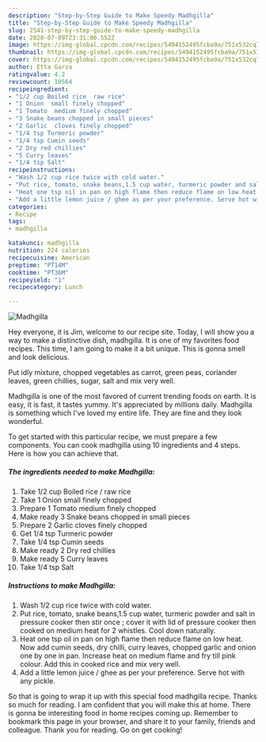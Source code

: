 ```yaml
---
description: "Step-by-Step Guide to Make Speedy Madhgilla"
title: "Step-by-Step Guide to Make Speedy Madhgilla"
slug: 2541-step-by-step-guide-to-make-speedy-madhgilla
date: 2020-07-09T23:31:00.552Z
image: https://img-global.cpcdn.com/recipes/5494152495fcba9a/751x532cq70/madhgilla-recipe-main-photo.jpg
thumbnail: https://img-global.cpcdn.com/recipes/5494152495fcba9a/751x532cq70/madhgilla-recipe-main-photo.jpg
cover: https://img-global.cpcdn.com/recipes/5494152495fcba9a/751x532cq70/madhgilla-recipe-main-photo.jpg
author: Etta Garza
ratingvalue: 4.2
reviewcount: 10564
recipeingredient:
- "1/2 cup Boiled rice  raw rice"
- "1 Onion  small finely chopped"
- "1 Tomato  medium finely chopped"
- "3 Snake beans chopped in small pieces"
- "2 Garlic  cloves finely chopped"
- "1/4 tsp Turmeric powder"
- "1/4 tsp Cumin seeds"
- "2 Dry red chillies"
- "5 Curry leaves"
- "1/4 tsp Salt"
recipeinstructions:
- "Wash 1/2 cup rice twice with cold water."
- "Put rice, tomato, snake beans,1.5 cup water, turmeric powder and salt in pressure cooker then stir once ; cover it with lid of pressure cooker then cooked on medium heat for 2 whistles. Cool down naturally."
- "Heat one tsp oil in pan on high flame then reduce flame on low heat. Now add cumin seeds, dry chilli, curry leaves, chopped garlic and onion one by one in pan. Increase heat on medium flame and fry till pink colour. Add this in cooked rice and mix very well."
- "Add a little lemon juice / ghee as per your preference. Serve hot with any pickle."
categories:
- Recipe
tags:
- madhgilla

katakunci: madhgilla 
nutrition: 224 calories
recipecuisine: American
preptime: "PT14M"
cooktime: "PT36M"
recipeyield: "1"
recipecategory: Lunch

---
```



![Madhgilla](https://img-global.cpcdn.com/recipes/5494152495fcba9a/751x532cq70/madhgilla-recipe-main-photo.jpg)

Hey everyone, it is Jim, welcome to our recipe site. Today, I will show you a way to make a distinctive dish, madhgilla. It is one of my favorites food recipes. This time, I am going to make it a bit unique. This is gonna smell and look delicious.

Put idly mixture, chopped vegetables as carrot, green peas, coriander leaves, green chillies, sugar, salt and mix very well.

Madhgilla is one of the most favored of current trending foods on earth. It is easy, it is fast, it tastes yummy. It's appreciated by millions daily. Madhgilla is something which I've loved my entire life. They are fine and they look wonderful.


To get started with this particular recipe, we must prepare a few components. You can cook madhgilla using 10 ingredients and 4 steps. Here is how you can achieve that.

<!--inarticleads1-->

##### The ingredients needed to make Madhgilla:

1. Take 1/2 cup Boiled rice / raw rice
1. Take 1 Onion  small finely chopped
1. Prepare 1 Tomato  medium finely chopped
1. Make ready 3 Snake beans chopped in small pieces
1. Prepare 2 Garlic  cloves finely chopped
1. Get 1/4 tsp Turmeric powder
1. Take 1/4 tsp Cumin seeds
1. Make ready 2 Dry red chillies
1. Make ready 5 Curry leaves
1. Take 1/4 tsp Salt




<!--inarticleads2-->

##### Instructions to make Madhgilla:

1. Wash 1/2 cup rice twice with cold water.
1. Put rice, tomato, snake beans,1.5 cup water, turmeric powder and salt in pressure cooker then stir once ; cover it with lid of pressure cooker then cooked on medium heat for 2 whistles. Cool down naturally.
1. Heat one tsp oil in pan on high flame then reduce flame on low heat. Now add cumin seeds, dry chilli, curry leaves, chopped garlic and onion one by one in pan. Increase heat on medium flame and fry till pink colour. Add this in cooked rice and mix very well.
1. Add a little lemon juice / ghee as per your preference. Serve hot with any pickle.




So that is going to wrap it up with this special food madhgilla recipe. Thanks so much for reading. I am confident that you will make this at home. There is gonna be interesting food in home recipes coming up. Remember to bookmark this page in your browser, and share it to your family, friends and colleague. Thank you for reading. Go on get cooking!
